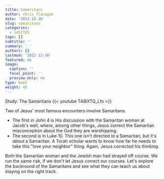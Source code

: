```yaml
---
title: Samaritans
author: chris_flanagan
date: '2022-12-30'
slug: samaritans
categories:
  - inSITES
tags: []
subtitle: ''
summary: ' '
authors: []
lastmod: '2022-12-30'
featured: no
image:
  caption: ''
  focal_point: ''
  preview_only: no
type: book
weight: 40
---
```

Study: The Samaritans
{{< youtube T4iBXTQ_Lfo >}}

Two of Jesus' most famous encounters involve Samaritans.  

* The first in John 4 is His discussion with the Samaritan woman at Jacob's well, where, among other things, Jesus correct the Samaritan misconception about the God they are worshipping.  
* The second is in Luke 10.  This one isn't directed _to_ a Samaritan, but it's _about_ a Samaritan.  A Torah scholar wants to know how far he needs to take this "love your neighbor" thing.  Again, Jesus corrected his thinking.

Both the Samaritan woman and the Jewish man had strayed off course.  We run the same risk, if we don't let Jesus correct our courses.  Let's explore the backround of the Samaritans and see what they can teach us about staying on the right track.
 